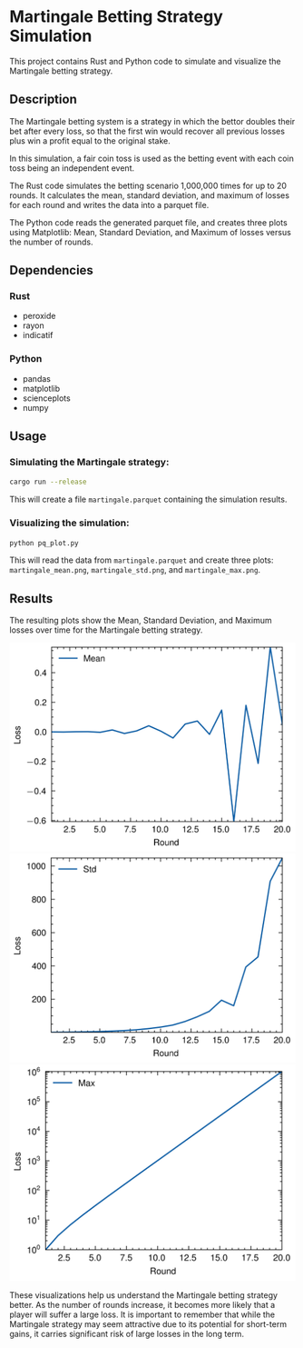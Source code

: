 # Martingale Betting Strategy Simulation

This project contains Rust and Python code to simulate and visualize the Martingale betting strategy.

## Description

The Martingale betting system is a strategy in which the bettor doubles their bet after every loss, so that the first win would recover all previous losses plus win a profit equal to the original stake.

In this simulation, a fair coin toss is used as the betting event with each coin toss being an independent event.

The Rust code simulates the betting scenario 1,000,000 times for up to 20 rounds. It calculates the mean, standard deviation, and maximum of losses for each round and writes the data into a parquet file.

The Python code reads the generated parquet file, and creates three plots using Matplotlib: Mean, Standard Deviation, and Maximum of losses versus the number of rounds. 

## Dependencies

### Rust

* peroxide
* rayon
* indicatif

### Python

* pandas
* matplotlib
* scienceplots
* numpy

## Usage

### Simulating the Martingale strategy:

```bash
cargo run --release
```

This will create a file `martingale.parquet` containing the simulation results.

### Visualizing the simulation:

```bash
python pq_plot.py
```

This will read the data from `martingale.parquet` and create three plots: `martingale_mean.png`, `martingale_std.png`, and `martingale_max.png`.

## Results

The resulting plots show the Mean, Standard Deviation, and Maximum losses over time for the Martingale betting strategy.

![Mean Losses](./martingale_mean.png)
![Standard Deviation of Losses](./martingale_std.png)
![Maximum Loss](./martingale_max.png)

These visualizations help us understand the Martingale betting strategy better. As the number of rounds increase, it becomes more likely that a player will suffer a large loss. It is important to remember that while the Martingale strategy may seem attractive due to its potential for short-term gains, it carries significant risk of large losses in the long term.
